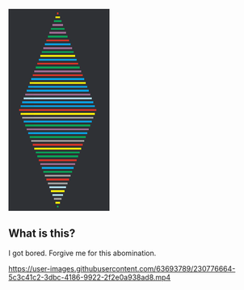 <p float="left">
<img src="res/crap.png" width="200" height="400"/>
</p>

## What is this?

I got bored. Forgive me for this abomination.


https://user-images.githubusercontent.com/63693789/230776664-5c3c41c2-3dbc-4186-9922-2f2e0a938ad8.mp4


